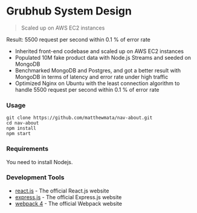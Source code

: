 # Grubhub System Design
> Scaled up on AWS EC2 instances

Result: 5500 request per second within 0.1 % of error rate

- Inherited front-end codebase and scaled up on AWS EC2 instances
- Populated 10M fake product data with Node.js Streams and seeded on MongoDB
- Benchmarked MongoDB and Postgres, and got a better result with MongoDB in terms of latency and error rate under high traffic
- Optimized Nginx on Ubuntu with the least connection algorithm to handle 5500 request per second within 0.1 % of error rate

### Usage

```
git clone https://github.com/matthewmata/nav-about.git
cd nav-about
npm install
npm start
```

### Requirements

You need to install Nodejs.

### Development Tools

* [react.js](https://www.npmjs.com/package/react) - The official React.js website
* [express.js](https://www.npmjs.com/package/express) - The official Express.js website
* [webpack 4](https://www.npmjs.com/package/webpack) - The official Webpack website
